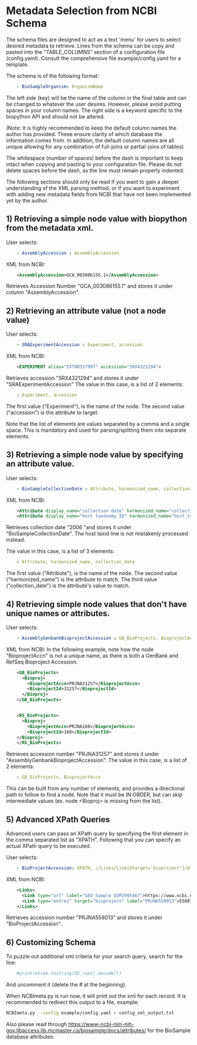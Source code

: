 # Metadata Selection from NCBI Schema

The schema files are designed to act as a text 'menu' for users to select desired metadata to retrieve. Lines from the schema can be copy and pasted into the "TABLE_COLUMNS" section of a configuration file (config.yaml). Consult the comprehensive file example/config.yaml for a template.

The schema is of the following format:

```yaml
    - BioSampleOrganism: OrganismName
```

The left side (key) will be the name of the column in the final table and can be changed to whatever the user desires. However, please avoid putting spaces in your column names.  The right side is a keyword specific to the biopython API and should not be altered.

(Note: It is highly recommended to keep the default column names the author has provided. These ensure clarity of which database the information comes from. In addition, the default column names are all unique allowing for any combination of full-joins or partial-joins of tables)

The whitespace (number of spaces) before the dash is important to keep intact when copying and pasting to your configuration file. Please do not delete spaces before the dash, as the line must remain properly indented.

The following sections should only be read if you want to gain a deeper understanding of the XML parsing method, or if you want to experiment with adding new metadata fields from NCBI that have not been implemented yet by the author.

## 1) Retrieving a simple node value with biopython from the metadata xml.

User selects:

```yaml
    - AssemblyAccession : AssemblyAccession
```

XML from NCBI:

```xml
    <AssemblyAccession>GCA_003086155.1</AssemblyAccession>
```

Retrieves Accession Number "GCA_003086155.1" and stores it under column "AssemblyAccession".

## 2) Retrieving an attribute value (not a node value)

User selects:

```yaml
    - SRAExperimentAccession : Experiment, accession
```

XML from NCBI:

```xml
    <EXPERIMENT alias="EXT00317997" accession="SRX4321294">
```

Retrieves accession "SRX4321294" and stores it under "SRAExperimentAccession"
The value in this case, is a list of 2 elements:

```yaml
    : Experiment, accession
```

The first value ("Experiment"), is the name of the node.
The second value ("accession") is the attribute to target.

Note that the list of elements are values separated by a comma and a single space.
This is mandatory and used for parsing/splitting them into separate elements.

## 3) Retrieving a simple node value by specifying an attribute value.

User selects:

```yaml
    - BioSampleCollectionDate : Attribute, harmonized_name, collection_date
```

XML from NCBI:

```xml
    <Attribute display_name="collection date" harmonized_name="collection_date" attribute_name="collection date">2006</Attribute>
    <Attribute display_name="host taxonomy ID" harmonized_name="host_taxid" attribute_name="host taxid">10090</Attribute>
```

Retrieves collection date "2006 "and stores it under "BioSampleCollectionDate".
The host taxid line is not mistakenly processed instead.

The value in this case, is a list of 3 elements:

```yaml
    : Attribute, harmonized_name, collection_date
```

The first value ("Attribute"), is the name of the node.
The second value ("harmonized_name") is the attribute to match.
The third value ("collection_date") is the attribute's value to match.

## 4) Retrieving simple node values that don't have unique names or attributes.

User selects:

```yaml
    - AssemblyGenbankBioprojectAccession : GB_BioProjects, BioprojectAccn
```

XML from NCBI:
In the following example, note how the node "BioprojectAccn" is not a unique name, as there is both a GenBank and RefSeq Bioproject Accession.

```xml
    <GB_BioProjects>
      <Bioproj>
        <BioprojectAccn>PRJNA31257</BioprojectAccn>
        <BioprojectId>31257</BioprojectId>
      </Bioproj>
    </GB_BioProjects>


    <RS_BioProjects>
      <Bioproj>
        <BioprojectAccn>PRJNA168</BioprojectAccn>
        <BioprojectId>168</BioprojectId>
    </Bioproj>
    </RS_BioProjects>
```

Retrieves accession number "PRJNA31257" and stores it under "AssemblyGenbankBioprojectAccession".
The value in this case, is a list of 2 elements:

```yaml
    : GB_BioProjects, BioprojectAccn
```

This can be built from any number of elements, and provides a directional path to follow to find a node.
Note that it must be IN ORDER, but can skip intermediate values (ex. node \<Bioproj\> is missing from the list).

## 5) Advanced XPath Queries

Advanced users can pass an XPath query by specifying the first element in the comma separated list as "XPATH". Following that you can specify an actual XPath query to be executed.

User selects:

```yaml
    - BioProjectAccession: XPATH, //Links/Link[@target='bioproject']/@label
```

XML from NCBI:

```xml
    <Links>
      <Link type="url" label="GEO Sample GSM3995467">https://www.ncbi.nlm.nih.gov/geo/query/acc.cgi?acc=GSM3995467</Link>
      <Link type="entrez" target="bioproject" label="PRJNA558013">558013</Link>
    </Links>
```

Retrieves accession number "PRJNA558013" and stores it under "BioProjectAccession".

## 6) Customizing Schema

To puzzle out additional xml criteria for your search query, search for the line:

```python
    #print(etree.tostring(ID_root).decode())
```

And uncomment it (delete the \#  at the beginning).

When NCBImeta.py is run now, it will print out the xml for each record. It is recommended to redirect this output to a file, example:

```bash
NCBImeta.py --config example/config.yaml > config_xml_output.txt
```

Also please read through <https://www-ncbi-nlm-nih-gov.libaccess.lib.mcmaster.ca/biosample/docs/attributes/> for the BioSample database attributes.
